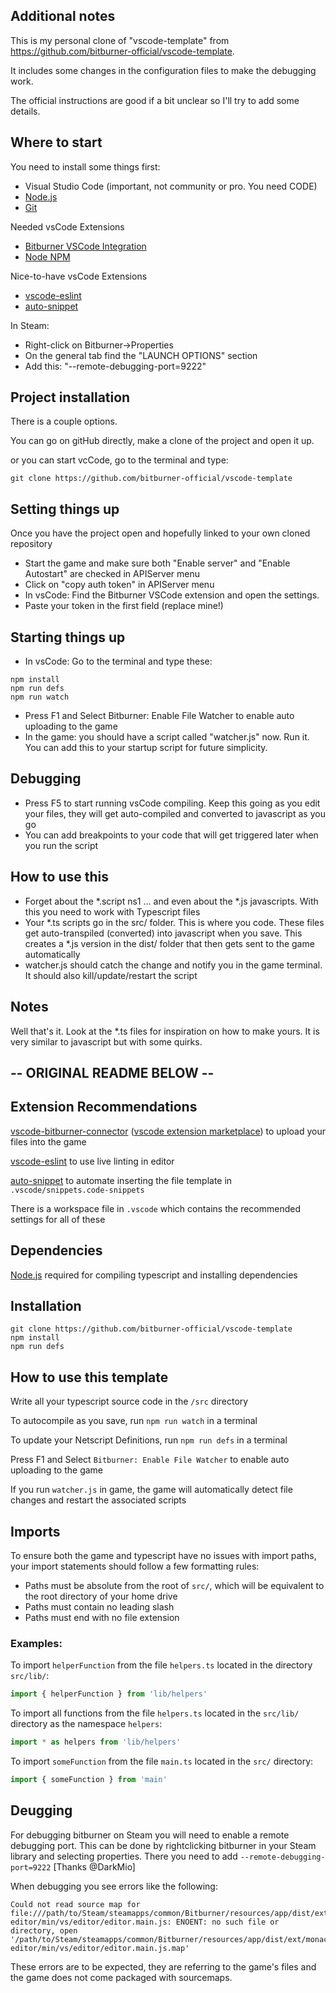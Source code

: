## Additional notes
This is my personal clone of "vscode-template" from https://github.com/bitburner-official/vscode-template.

It includes some changes in the configuration files to make the debugging work. 

The official instructions are good if a bit unclear so I'll try to add some details.

## Where to start
You need to install some things first:
- Visual Studio Code (important, not community or pro. You need CODE)
- [Node.js](https://nodejs.org/en/download/)
- [Git](https://git-scm.com/downloads)

Needed vsCode Extensions
- [Bitburner VSCode Integration](https://marketplace.visualstudio.com/items?itemName=bitburner.bitburner-vscode-integration)
- [Node NPM](https://marketplace.visualstudio.com/items?itemName=eg2.vscode-npm-script)

Nice-to-have vsCode Extensions
- [vscode-eslint](https://marketplace.visualstudio.com/items?itemName=dbaeumer.vscode-eslint)
- [auto-snippet](https://marketplace.visualstudio.com/items?itemName=Gruntfuggly.auto-snippet)

In Steam:
- Right-click on Bitburner->Properties
- On the general tab find the "LAUNCH OPTIONS" section
- Add this: "--remote-debugging-port=9222"

## Project installation
There is a couple options.

You can go on gitHub directly, make a clone of the project and open it up.

or you can start vcCode, go to the terminal and type:
```
git clone https://github.com/bitburner-official/vscode-template
```
## Setting things up
Once you have the project open and hopefully linked to your own cloned repository
- Start the game and make sure both "Enable server" and "Enable Autostart" are checked in APIServer menu
- Click on "copy auth token" in APIServer menu
- In vsCode: Find the Bitburner VSCode extension and open the settings.
- Paste your token in the first field (replace mine!)

## Starting things up
- In vsCode: Go to the terminal and type these:
```
npm install
npm run defs
npm run watch
```
- Press F1 and Select Bitburner: Enable File Watcher to enable auto uploading to the game
- In the game: you should have a script called "watcher.js" now. Run it. You can add this to your startup script for future simplicity.

## Debugging
- Press F5 to start running vsCode compiling. Keep this going as you edit your files, they will get auto-compiled and converted to javascript as you go
- You can add breakpoints to your code that will get triggered later when you run the script

## How to use this
- Forget about the *.script ns1 ... and even about the *.js javascripts. With this you need to work with Typescript files
- Your *.ts scripts go in the src/ folder. This is where you code. These files get auto-transpiled (converted) into javascript when you save. This creates a *.js version in the dist/ folder that then gets sent to the game automatically
- watcher.js should catch the change and notify you in the game terminal. It should also kill/update/restart the script

## Notes
Well that's it. Look at the *.ts files for inspiration on how to make yours. It is very similar to javascript but with some quirks. 


## -- ORIGINAL README BELOW --
## Extension Recommendations
[vscode-bitburner-connector](https://github.com/bitburner-official/bitburner-vscode) ([vscode extension marketplace](https://marketplace.visualstudio.com/items?itemName=bitburner.bitburner-vscode-integration)) to upload your files into the game

[vscode-eslint](https://marketplace.visualstudio.com/items?itemName=dbaeumer.vscode-eslint) to use live linting in editor

[auto-snippet](https://marketplace.visualstudio.com/items?itemName=Gruntfuggly.auto-snippet) to automate inserting the file template in `.vscode/snippets.code-snippets`

There is a workspace file in `.vscode` which contains the recommended settings for all of these

## Dependencies
[Node.js](https://nodejs.org/en/download/) required for compiling typescript and installing dependencies

## Installation
```
git clone https://github.com/bitburner-official/vscode-template
npm install
npm run defs
```

## How to use this template
Write all your typescript source code in the `/src` directory

To autocompile as you save, run `npm run watch` in a terminal

To update your Netscript Definitions, run `npm run defs` in a terminal

Press F1 and Select `Bitburner: Enable File Watcher` to enable auto uploading to the game

If you run `watcher.js` in game, the game will automatically detect file changes and restart the associated scripts

## Imports
To ensure both the game and typescript have no issues with import paths, your import statements should follow a few formatting rules:

 * Paths must be absolute from the root of `src/`, which will be equivalent to the root directory of your home drive
 * Paths must contain no leading slash
 * Paths must end with no file extension

 ### Examples:

To import `helperFunction` from the file `helpers.ts` located in the directory `src/lib/`: 

```js
import { helperFunction } from 'lib/helpers'
```

To import all functions from the file `helpers.ts` located in the `src/lib/` directory as the namespace `helpers`:

```js
import * as helpers from 'lib/helpers'
```

To import `someFunction` from the file `main.ts` located in the `src/` directory:

```js
import { someFunction } from 'main'
```

## Deugging

For debugging bitburner on Steam you will need to enable a remote debugging port. This can be done by rightclicking bitburner in your Steam library and selecting properties. There you need to add `--remote-debugging-port=9222` [Thanks @DarkMio]

When debugging you see errors like the following:

```
Could not read source map for file:///path/to/Steam/steamapps/common/Bitburner/resources/app/dist/ext/monaco-editor/min/vs/editor/editor.main.js: ENOENT: no such file or directory, open '/path/to/Steam/steamapps/common/Bitburner/resources/app/dist/ext/monaco-editor/min/vs/editor/editor.main.js.map'
```

These errors are to be expected, they are referring to the game's files and the game does not come packaged with sourcemaps.
